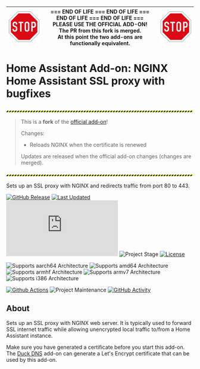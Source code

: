 
| <img src="https://github.com/lmagyar/homeassistant-addon-nginx-proxy/raw/master/images/stop_sign.png" title="Stop"> | === END OF LIFE === END OF LIFE === END OF LIFE === END OF LIFE === <br> **PLEASE USE THE OFFICIAL ADD-ON!** <br> **The PR from this fork is merged.** <br> **At this point the two add-ons are functionally equivalent.** | <img src="https://github.com/lmagyar/homeassistant-addon-nginx-proxy/raw/master/images/stop_sign.png" title="Stop"> |
| --- | --- | --- |

# Home Assistant Add-on: NGINX Home Assistant SSL proxy with bugfixes

![Warning][warning_stripe]

> This is a **fork** of the [official add-on][official_addon]! 
>
> Changes:
>   - Reloads NGINX when the certificate is renewed
>
> Updates are released when the official add-on changes (changes are merged).

![Warning][warning_stripe]

Sets up an SSL proxy with NGINX and redirects traffic from port 80 to 443.

[![GitHub Release][releases-shield]][releases]
[![Last Updated][updated-shield]][updated]
![Reported Installations][installations-shield]
![Project Stage][project-stage-shield]
[![License][license-shield]][licence]

![Supports aarch64 Architecture][aarch64-shield]
![Supports amd64 Architecture][amd64-shield]
![Supports armhf Architecture][armhf-shield]
![Supports armv7 Architecture][armv7-shield]
![Supports i386 Architecture][i386-shield]

[![Github Actions][github-actions-shield]][github-actions]
![Project Maintenance][maintenance-shield]
[![GitHub Activity][commits-shield]][commits]

## About

Sets up an SSL proxy with NGINX web server. It is typically used to forward SSL
internet traffic while allowing unencrypted local traffic to/from a Home
Assistant instance.

Make sure you have generated a certificate before you start this add-on. The
[Duck DNS](https://github.com/home-assistant/addons/tree/master/duckdns) add-on
can generate a Let's Encrypt certificate that can be used by this add-on.

[aarch64-shield]: https://img.shields.io/badge/aarch64-yes-green.svg
[amd64-shield]: https://img.shields.io/badge/amd64-yes-green.svg
[armhf-shield]: https://img.shields.io/badge/armhf-yes-green.svg
[armv7-shield]: https://img.shields.io/badge/armv7-yes-green.svg
[i386-shield]: https://img.shields.io/badge/i386-yes-green.svg
[commits-shield]: https://img.shields.io/github/commit-activity/y/lmagyar/homeassistant-addon-nginx-proxy.svg
[commits]: https://github.com/lmagyar/homeassistant-addon-nginx-proxy/commits/master
[github-actions-shield]: https://github.com/lmagyar/homeassistant-addon-nginx-proxy/workflows/Publish/badge.svg
[github-actions]: https://github.com/lmagyar/homeassistant-addon-nginx-proxy/actions
[installations-shield]: https://img.shields.io/badge/dynamic/json?label=reported%20installations&query=$[%27fb76f677_nginx_proxy%27].total&url=https%3A%2F%2Fanalytics.home-assistant.io%2Faddons.json
[license-shield]: https://img.shields.io/github/license/lmagyar/homeassistant-addon-nginx-proxy.svg
[licence]: https://github.com/lmagyar/homeassistant-addon-nginx-proxy/blob/master/LICENSE
[maintenance-shield]: https://img.shields.io/maintenance/yes/2023.svg
[project-stage-shield]: https://img.shields.io/badge/project%20stage-production%20ready-green.svg
[releases-shield]: https://img.shields.io/github/tag/lmagyar/homeassistant-addon-nginx-proxy.svg?label=release
[releases]: https://github.com/lmagyar/homeassistant-addon-nginx-proxy/tags
[updated-shield]: https://img.shields.io/github/last-commit/lmagyar/homeassistant-addon-nginx-proxy/master?label=updated
[updated]: https://github.com/lmagyar/homeassistant-addon-nginx-proxy/commits/master
[warning_stripe]: https://github.com/lmagyar/homeassistant-addon-nginx-proxy/raw/master/images/warning_stripe_wide.png
[official_addon]: https://github.com/home-assistant/addons/tree/master/nginx_proxy
